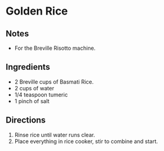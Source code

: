 # Golden Rice

## Notes

- For the Breville Risotto machine.

## Ingredients

- 2 Breville cups of Basmati Rice.
- 2 cups of water
- 1/4 teaspoon tumeric
- 1 pinch of salt

## Directions

1. Rinse rice until water runs clear.
2. Place everything in rice cooker, stir to combine and start.
